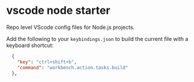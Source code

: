 # vscode node starter

Repo level VScode config files for Node.js projects.  

Add the following to your `keybindings.json` to build the current file with a keyboard shortcut:

```json
  {
    "key": "ctrl+shift+b",
    "command": "workbench.action.tasks.build"
  },
```